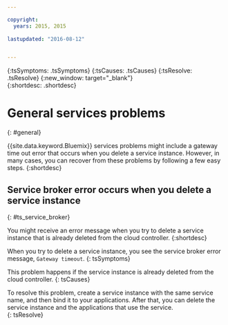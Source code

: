 ```yaml
---

copyright:
  years: 2015, 2015
  
lastupdated: "2016-08-12"


---
```



{:tsSymptoms: .tsSymptoms}
{:tsCauses: .tsCauses}
{:tsResolve: .tsResolve}
{:new_window: target="_blank"}  
{:shortdesc: .shortdesc}


# General services problems
{: #general}


{{site.data.keyword.Bluemix}} services problems might include a gateway time out error that occurs when you delete a service instance. However, in many cases, you can recover from these problems by following a few easy steps.
{:shortdesc}

## Service broker error occurs when you delete a service instance
{: #ts_service_broker}

You might receive an error message when you try to delete a service instance that is already deleted from the cloud controller.
{:shortdesc}


When you try to delete a service instance, you see the service broker error message, `Gateway timeout`.
{: tsSymptoms}


This problem happens if the service instance is already deleted from the cloud controller.
{: tsCauses}


To resolve this problem, create a service instance with the same service name, and then bind it to your applications. After that, you can delete the service instance and the applications that use the service.   
{: tsResolve}
